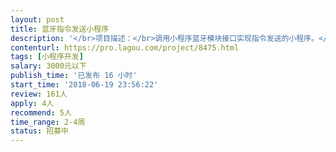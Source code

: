 ```yaml
---                
layout: post       
title: 蓝牙指令发送小程序           
description: '</br>项目描述：</br>调用小程序蓝牙模块接口实现指令发送的小程序。</br>主要功能点：</br>调用小程序蓝牙模块接口，建立与被控制端的蓝牙连接，提供指令管理页面，提供指令发送页面。</br>可参照产品：</br>Z21 app</br>z21moblie app</br>人员要求：</br>有小程序开发经验</br>有蓝牙模块接口调用项目经验</br>有意愿长期合作</br>'     
contenturl: https://pro.lagou.com/project/8475.html      
tags: [小程序开发]            
salary: 3000元以下          
publish_time: '已发布 16 小时'         
start_time: '2018-06-19 23:56:22'           
review: 161人                   
apply: 4人                   
recommend: 5人                   
time_range: 2-4周              
status: 招募中                  
---                 
```


